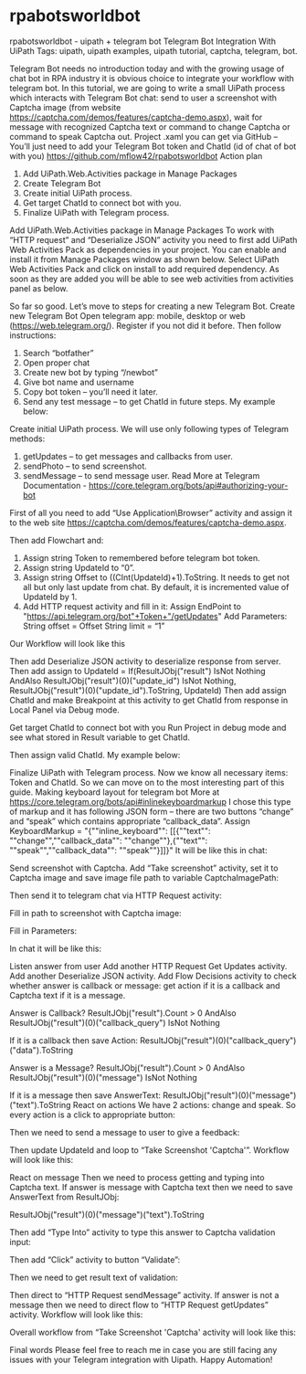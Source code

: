 # rpabotsworldbot
rpabotsworldbot - uipath + telegram bot
Telegram Bot Integration With UiPath
Tags: uipath, uipath examples, uipath tutorial, captcha, telegram, bot.
 
Telegram Bot needs no introduction today and with the growing usage of chat bot in RPA industry it is obvious choice to integrate your workflow with telegram bot.
In this tutorial, we are going to write a small UiPath process which interacts with Telegram Bot chat: send to user a screenshot with Captcha image (from website https://captcha.com/demos/features/captcha-demo.aspx), wait for message with recognized Captcha text or command to change Captcha or command to speak Captcha out.
Project .xaml you can get via GitHub – You’ll just need to add your Telegram Bot token and ChatId (id of chat of bot with you)  https://github.com/mflow42/rpabotsworldbot 
Action plan
1.	Add UiPath.Web.Activities package in Manage Packages
2.	Create Telegram Bot
3.	Create initial UiPath process.
4.	Get target ChatId to connect bot with you.
5.	Finalize UiPath with Telegram process.

Add UiPath.Web.Activities package in Manage Packages
To work with “HTTP request” and “Deserialize JSON” activity you need to first add UiPath Web Activities Pack as dependencies in your project.
You can enable and install it from Manage Packages window as shown below.
  Select UiPath Web Activities Pack and click on install to add required dependency. As soon as they are added you will be able to see web activities from activities panel as below.
 
So far so good. Let’s move to steps for creating a new Telegram Bot.
Create new Telegram Bot
Open telegram app: mobile, desktop or web (https://web.telegram.org/). Register if you not did it before. Then follow instructions:
1.	Search “botfather”
2.	Open proper chat
3.	Create new bot by typing “/newbot”
4.	Give bot name and username
5.	Copy bot token – you’ll need it later.
6.	Send any test message – to get ChatId in future steps.
My example below:
 
Create initial UiPath process.
We will use only following types of Telegram methods:
1.	getUpdates – to get messages and callbacks from user.
2.	sendPhoto – to send screenshot.
3.	sendMessage – to send message user.
Read More at Telegram Documentation - https://core.telegram.org/bots/api#authorizing-your-bot 

First of all you need to add “Use Application\Browser” activity and assign it to the web site https://captcha.com/demos/features/captcha-demo.aspx.
 

Then add Flowchart and:
1.	Assign string Token to remembered before telegram bot token.
2.	Assign string UpdateId to “0”.
3.	Assign string Offset to ((CInt(UpdateId)+1).ToString. It needs to get not all but only last update from chat. By default, it is incremented value of UpdateId by 1.
4.	Add HTTP request activity and fill in it:
Assign EndPoint to "https://api.telegram.org/bot"+Token+"/getUpdates"
Add Parameters:
	String offset = Offset
	String limit = “1” 
 
 
Our Workflow will look like this
 
Then add Deserialize JSON activity to deserialize response from server.
Then add assign to UpdateId = If(ResultJObj("result") IsNot Nothing AndAlso ResultJObj("result")(0)("update_id") IsNot Nothing, ResultJObj("result")(0)("update_id").ToString, UpdateId)
Then add assign ChatId and make Breakpoint at this activity to get ChatId from response in Local Panel via Debug mode.
 
Get target ChatId to connect bot with you
Run Project in debug mode and see what stored in Result variable to get ChatId.

 
Then assign valid ChatId. My example below:
 
Finalize UiPath with Telegram process.
Now we know all necessary items: Token and ChatId. So we can move on to the most interesting part of this guide.
Making keyboard layout for telegram bot
More at https://core.telegram.org/bots/api#inlinekeyboardmarkup 
I chose this type of markup and it has following JSON form – there are two buttons “change” and “speak” which contains appropriate “callback_data”.
Assign KeyboardMarkup = "{""inline_keyboard"": [[{""text"": ""change"",""callback_data"": ""change""},{""text"": ""speak"",""callback_data"": ""speak""}]]}"
It will be like this in chat:
 
Send screenshot with Captcha.
Add “Take screenshot” activity, set it to Captcha image and save image file path to variable CaptchaImagePath:
 
 
Then send it to telegram chat via HTTP Request activity:
 
 
Fill in path to screenshot with Captcha image:
 
Fill in Parameters:
 
In chat it will be like this:
 
Listen answer from user
Add another HTTP Request Get Updates activity.
Add another Deserialize JSON activity.
Add Flow Decisions activity to check whether answer is callback or message: get action if it is a callback and Captcha text if it is a message.
  
Answer is Callback?
ResultJObj("result").Count > 0 AndAlso ResultJObj("result")(0)("callback_query") IsNot Nothing

If it is a callback then save Action:
ResultJObj("result")(0)("callback_query")("data").ToString

Answer is a Message?
ResultJObj("result").Count > 0 AndAlso ResultJObj("result")(0)("message") IsNot Nothing

If it is a message then save AnswerText:
ResultJObj("result")(0)("message")("text").ToString
React on actions
We have 2 actions: change and speak. So every action is a click to appropriate button:
 
 
 
Then we need to send a message to user to give a feedback:
 
 

 

Then update UpdateId and loop to “Take Screenshot 'Captcha'”. Workflow will look like this:
 

React on message
Then we need to process getting and typing into Captcha text. If answer is message with Captcha text then we need to save AnswerText from ResultJObj:

ResultJObj("result")(0)("message")("text").ToString

Then add “Type Into” activity to type this answer to Captcha validation input:
 
Then add “Click” activity to button “Validate”:
 
Then we need to get result text of validation:
 
Then direct to “HTTP Request sendMessage” activity. If answer is not a message then we need to direct flow to “HTTP Request getUpdates” activity.
Workflow will look like this:
 
Overall workflow from “Take Screenshot 'Captcha' activity will look like this:
 
Final words
Please feel free to reach me in case you are still facing any issues with your Telegram integration with Uipath.
Happy Automation!
